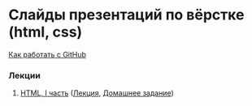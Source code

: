 # Слайды презентаций по вёрстке (html, css)

[Как работать с GitHub](https://github.com/urfu-2015/guides/blob/master/how-to-pull-request.md)

### Лекции

1. [HTML, I часть]() ([Лекция](https://github.com/urfu-2015/verstka-lectures/blob/master/html/part-1.md), [Домашнее задание](https://github.com/urfu-2015/verstka-tasks-1))
